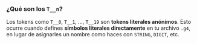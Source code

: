 
### ¿Qué son los `T__n`?

Los tokens como `T__0`, `T__1`, ..., `T__19` son **tokens literales anónimos**. Esto ocurre cuando defines **símbolos literales directamente** en tu archivo `.g4`, en lugar de asignarles un nombre como haces con `STRING`, `DIGIT`, etc.

